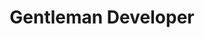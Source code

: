 ---
templateKey: people
name: Charles Lowell
title: Gentleman Developer
img: charles-lowell.png
twitter: cowboyd
github: cowboyd
bio: Charles has been delivering bullet-proof software for over 18 years. An avid contributor to open source, he founded the Frontside in 2005 to help businesses deliver game-changing user interfaces to their customers. Also, he really, really, really, really likes to code. Really.
---